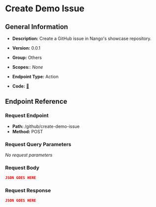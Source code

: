 # Create Demo Issue

## General Information

- **Description:** Create a GitHub issue in Nango's showcase repository.

- **Version:** 0.0.1
- **Group:** Others
- **Scopes:**: _None_
- **Endpoint Type:** Action
- **Code:** [🔗](https://github.com/NangoHQ/integration-templates/tree/main/integrations/github/actions/create-demo-issue.ts)

## Endpoint Reference

### Request Endpoint

- **Path:** /github/create-demo-issue
- **Method:** POST

### Request Query Parameters

_No request parameters_

### Request Body

```json
JSON GOES HERE
```

### Request Response

```json
JSON GOES HERE
```
